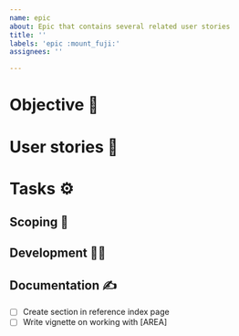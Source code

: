 ```yaml
---
name: epic
about: Epic that contains several related user stories
title: ''
labels: 'epic :mount_fuji:'
assignees: ''

---
```


# Objective 🎯

# User stories 📇

# Tasks ⚙️

## Scoping 🔭 

## Development 👨‍💻 

## Documentation ✍️ 

- [ ] Create section in reference index page
- [ ] Write vignette on working with [AREA]
